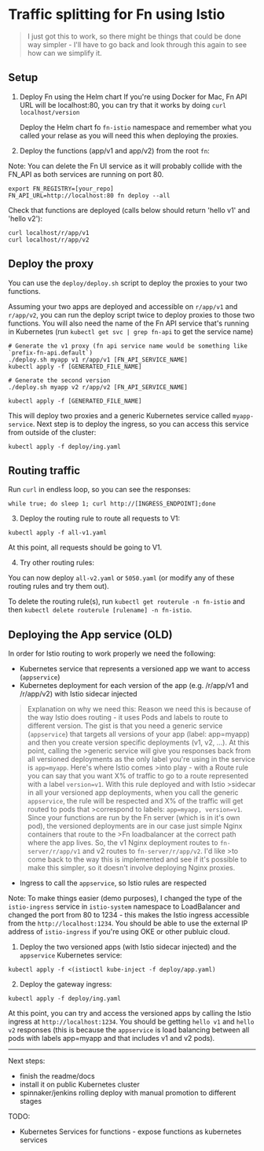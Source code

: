 # Traffic splitting for Fn using Istio

> I just got this to work, so there might be things that could be done way
> simpler - I'll have to go back and look through this again to see how can we
> simplify it.

## Setup

1.  Deploy Fn using the Helm chart If you're using Docker for Mac, Fn API URL
    will be localhost:80, you can try that it works by doing
    `curl localhost/version`

    Deploy the Helm chart fo `fn-istio` namespace and remember what you called
    your relase as you will need this when deploying the proxies.

2.  Deploy the functions (app/v1 and app/v2) from the root `fn`:

Note: You can delete the Fn UI service as it will probably collide with the
FN_API as both services are running on port 80.

```
export FN_REGISTRY=[your_repo]
FN_API_URL=http://localhost:80 fn deploy --all
```

Check that functions are deployed (calls below should return 'hello v1' and
'hello v2'):

```
curl localhost/r/app/v1
curl localhost/r/app/v2
```

## Deploy the proxy

You can use the `deploy/deploy.sh` script to deploy the proxies to your two
functions.

Assuming your two apps are deployed and accessible on `r/app/v1` and `r/app/v2`,
you can run the deploy script twice to deploy proxies to those two functions.
You will also need the name of the Fn API service that's running in Kubernetes
(run `kubectl get svc | grep fn-api` to get the service name)

```
# Generate the v1 proxy (fn api service name would be something like `prefix-fn-api.default`)
./deploy.sh myapp v1 r/app/v1 [FN_API_SERVICE_NAME]
kubectl apply -f [GENERATED_FILE_NAME]

# Generate the second version
./deploy.sh myapp v2 r/app/v2 [FN_API_SERVICE_NAME]

kubectl apply -f [GENERATED_FILE_NAME]
```

This will deploy two proxies and a generic Kubernetes service called
`myapp-service`. Next step is to deploy the ingress, so you can access this
service from outside of the cluster:

```
kubectl apply -f deploy/ing.yaml
```

## Routing traffic

Run `curl` in endless loop, so you can see the responses:

```
while true; do sleep 1; curl http://[INGRESS_ENDPOINT];done
```

3.  Deploy the routing rule to route all requests to V1:

```
kubectl apply -f all-v1.yaml
```

At this point, all requests should be going to V1.

4.  Try other routing rules:

You can now deploy `all-v2.yaml` or `5050.yaml` (or modify any of these routing
rules and try them out).

To delete the routing rule(s), run `kubectl get routerule -n fn-istio` and then
`kubectl delete routerule [rulename] -n fn-istio`.

## Deploying the App service (OLD)

In order for Istio routing to work properly we need the following:

*   Kubernetes service that represents a versioned app we want to access
    (`appservice`)
*   Kubernetes deployment for each version of the app (e.g. /r/app/v1 and
    /r/app/v2) with Istio sidecar injected

> Explanation on why we need this: Reason we need this is because of the way
> Istio does routing - it uses Pods and labels to route to different version.
> The gist is that you need a generic service (`appservice`) that targets all
> versions of your app (label: app=myapp) and then you create version specific
> deployments (v1, v2, ...). At this point, calling the >generic service will
> give you responses back from all versioned deployments as the only label
> you're using in the service is `app=myapp`. Here's where Istio comes >into
> play - with a Route rule you can say that you want X% of traffic to go to a
> route represented with a label `version=v1`. With this rule deployed and with
> Istio >sidecar in all your versioned app deployments, when you call the
> generic `appservice`, the rule will be respected and X% of the traffic will
> get routed to pods that >correspond to labels: `app=myapp, version=v1`. Since
> your functions are run by the Fn server (which is in it's own pod), the
> versioned deployments are in our case just simple Nginx containers that route
> to the >Fn loadbalancer at the correct path where the app lives. So, the v1
> Nginx deployment routes to `fn-server/r/app/v1` and v2 routes to
> `fn-server/r/app/v2`. I'd like >to come back to the way this is implemented
> and see if it's possible to make this simpler, so it doesn't involve deploying
> Nginx proxies.

*   Ingress to call the `appservice`, so Istio rules are respected

Note: To make things easier (demo purposes), I changed the type of the
`istio-ingress` service in `istio-system` namespace to LoadBalancer and changed
the port from 80 to 1234 - this makes the Istio ingress accessible from the
`http://localhost:1234`. You should be able to use the external IP address of
`istio-ingress` if you're using OKE or other publuic cloud.

1.  Deploy the two versioned apps (with Istio sidecar injected) and the
    `appservice` Kubernetes service:

```
kubectl apply -f <(istioctl kube-inject -f deploy/app.yaml)
```

2.  Deploy the gateway ingress:

```
kubectl apply -f deploy/ing.yaml
```

At this point, you can try and access the versioned apps by calling the Istio
ingress at `http://localhost:1234`. You should be getting `hello v1` and
`hello v2` responses (this is because the `appservice` is load balancing between
all pods with labels app=myapp and that includes v1 and v2 pods).

---

Next steps:

*   finish the readme/docs
*   install it on public Kubernetes cluster
*   spinnaker/jenkins rolling deploy with manual promotion to different stages

TODO:

*   Kubernetes Services for functions - expose functions as kubernetes services
